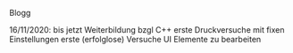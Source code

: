 Blogg

16/11/2020: bis jetzt
            Weiterbildung bzgl C++
            erste Druckversuche mit fixen Einstellungen
            erste (erfolglose) Versuche UI Elemente zu bearbeiten